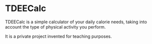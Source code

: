 # TDEECalc
TDEECalc is a simple calculator of your daily calorie needs, taking into account the type of physical activity you perform.

It is a private project invented for teaching purposes.
